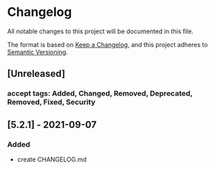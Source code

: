 # Changelog
All notable changes to this project will be documented in this file.

The format is based on [Keep a Changelog](https://keepachangelog.com/en/1.0.0/),
and this project adheres to [Semantic Versioning](https://semver.org/spec/v2.0.0.html).

## [Unreleased]
### accept tags: Added, Changed, Removed, Deprecated, Removed, Fixed, Security

## [5.2.1] - 2021-09-07
### Added
- create CHANGELOG.md